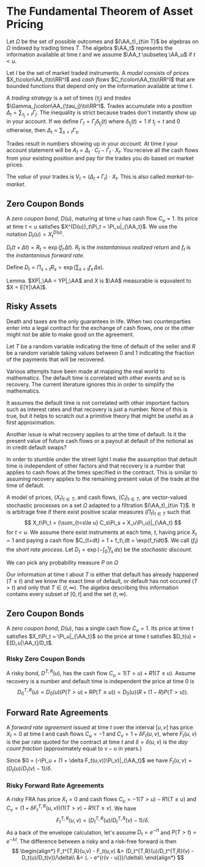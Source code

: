 # The Fundamental Theorem of Asset Pricing

Let $\Omega$ be the set of possible outcomes and
$(\AA_t)_{t\in T}$ be algebras on $\Omega$
indexed by trading times $T$. The algebra
$\AA_t$ represents the information available at time $t$
and we assume $\AA_t \subseteq \AA_u$ if $t < u$.

Let $I$ be the set of market traded instruments.
A _model_ consists of _prices_ $X_t\colon\AA_t\to\RR^I$
and _cash flows_ $C_t\colon\AA_t\to\RR^I$ that are
bounded functions that depend only on the information
available at time $t$.

A _trading strategy_ is a set of times $(\tau_j)$ and
_trades_ $\Gamma_j\colon\AA_{\tau_j}\to\RR^I$.
Trades accumulate into a _position_
$\Delta_t = \sum_{\tau_j < t} \Gamma_j$.
The inequality is strict because trades don't instantly
show up in your account.
If we define $\Gamma_t = \Gamma_j\delta_{t_j}(t)$
where $\delta_{t_j}(t) = 1$ if $t_j = t$ and $0$ otherwise,
then $\Delta_t = \sum_{s < t} \Gamma_s$.

Trades result in numbers showing up in your _account_.
At time $t$ your account statement will be
$A_t = \Delta_t \cdot C_t - \Gamma_t\cdot X_t$.
You receive all the cash flows from your existing position
and pay for the trades you do based on market prices.

The _value_ of your trades is $V_t = (\Delta_t + \Gamma_t)\cdot X_t$.
This is also called _market-to-market_.

## Zero Coupon Bonds

A _zero coupon bond_, $D(u)$, maturing at time $u$ has cash flow
$C_u = 1$. Its price at time $t < u$ satisfies
$X^{D(u)}_t\Pi_t = \Pi_u|_{\AA_t}$. We use the notation
$D_t(u) = X^{D(u)}_t$.

$D_t(t + \Delta t) = R_t = \exp(f_t\,\Delta t)$.
$R_t$ is the _instantanious realized return_ and
$f_t$ is the _instantanious forward rate_.

Define $D_t = \Pi_{s<t} R_s = \exp(\sum_{s<t} f_s\,\Delta s)$.

Lemma. $XP|_\AA = YP|_\AA$ and $X$ is $\AA$ measurable
is equvalent to $X = E[Y|\AA]$.

## Risky Assets

Death and taxes are the only guarantees in life. When two
counterparties enter into a legal contract for the exchange
of cash flows, one or the other might not be able to make
good on the agreement.

Let $T$ be a random variable indicating the time of default of the
seller and $R$ be a random variable taking values between 0 and 1
indicating the fraction of the payments that will be recovered.

Various attempts have been made at mapping the real world to
mathematics. The default time is correlated with other events
and so is recovery. The current literature ignores this in
order to simplify the mathematics.

It assumes the default time is not correlated with other
important factors such as interest rates and that recovery
is just a number. None of this is true, but it helps to
scratch out a primitive theory that might be useful
as a first approximation.

Another issue is what recovery applies to at the time of default. Is it
the present value of future cash flows or a payout at default of the
notional as in credit default swaps?

In order to stumble under the street light I make the assumption that
default time is independent of other factors and that recovery is a
number that applies to cash flows at the times specified in the contract.
This is similar to assuming recovery applies to the remaining present
value of the trade at the time of default.

A model of prices, $(X_t)_{t\in T}$, and cash flows, $(C_t)_{t\in T}$,
are vector-valued stochastic processes on a set $\Omega$
adapted to a filtration
$(\AA_t)_{t\in T}$. It is arbitrage free if there exist positive scalar
measures $(\Pi_t)_{t\in T}$ such that
$$
X_t\Pi_t = (\sum_{t<s\le u} C_s\Pi_s + X_u\Pi_u)|_{\AA_t}
$$
for $t < u$. We assume there exist instruments at each time, $t$,
having price $X_t = 1$ and paying a cash flow
$C_{t+dt} = 1 + f_t\,dt = \exp(f_t\dt)$. We call $(f_t)$ the
_short rate process_. Let $D_t = \exp(-\int_0^t f_s\,ds)$ be
the _stochastic discount_. 

We can pick any probability measure $P$ on $\Omega$

Our information at time $t$ about $T$ is either that default
has already happened ($T \le t$) and we know the exact time
of default, or default has not occured ($T > t$) and only
that $T\in(t,\infty)$. The algebra describing this information
contains every subset of $[0,t]$ and the set $(t,\infty)$.

## Zero Coupon Bonds

A _zero coupon bond_, $D(u)$, has a
single cash flow $C_u = 1$. Its price at time $t$
satisfies $X_t\Pi_t = \Pi_u|_{\AA_t}$ so the price at time $t$ satisfies
$D_t(u) = E[D_u|\AA_t]/D_t$.

### Risky Zero Coupon Bonds

A risky bond, $D^{T,R}(u)$, has the cash flow $C_u = 1(T > u) + R1(T \le u)$.
Assume recovery is a number and default time is independent
the price at time 0 is
$$
D_0^{T,R}(u) = D_0(u)(P(T > u) + RP(T\le u))
= D_0(u)(R + (1 - R)P(T>u)).
$$

## Forward Rate Agreements

A _forward rate agreement_ issued at time $t$ over the
interval $[u,v]$ has price $X_t = 0$ at time $t$ and
cash flows $C_u = -1$ and $C_v = 1 + \delta F_t(u,v)$,
where $F_t(u,v)$ is the par rate quoted for the contract
at time $t$ and $\delta = \delta(u,v)$ is the _day count
fraction_ (approximately equal to $v - u$ in years.)

Since $0 = (-\Pi_u + (1 + \delta F_t(u,v))\Pi_v)|_{\AA_t}$
we have $F_t(u,v) = (D_t(u)/D_t(v) - 1)/\delta$.

### Risky Forward Rate Agreements

A risky FRA has price $X_t = 0$ and cash flows
$C_u = -1(T>u) - R1(T\le u)$ and
$C_v = (1 + \delta F_t^{T,R}(u,v))(1(T>v) - R1(T\le v)$.
We have
$$
	F_t^{T,R}(u,v) = (D_t^{T,R}(u)/D_t^{T,R}(v) - 1)/\delta.
$$
As a back of the envelope calculation, let's assume $D_t = e^{-rt}$
and $P(T > t) = e^{-\lambda t}$. The difference between a risky
and a risk-free forward is then
$$
\begin{align*}
F_t^{T,R}(u,v) - F_t(u,v)
&= (D_t^{T,R}(u)/D_t^{T,R}(v) - D_t(u)/D_t(v))/\delta\\
&= (. - e^{r(v - u)})/\delta\\
\end{align*}
$$
